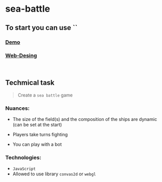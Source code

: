 # sea-battle

## To start you can use ``


### [Demo]()
### [Web-Desing]()

<br>

## Techmical task

> Create a `sea battle` game

### Nuances:
- The size of the field(s) and the composition of the ships are dynamic (can be set at the start)

- Players take turns fighting

- You can play with a bot

### Technologies:
- `JavaScript`
- Allowed to use library `convas2d` or `webgl`
